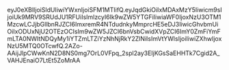 eyJ0eXBlIjoiSldUIiwiYWxnIjoiSFM1MTIifQ.eyJqdGkiOiIxMDAxMzY5Iiwicm9sIjoiUk9MRV9SRUdJU1RFUiIsImlzcyI6Ik9wZW5YTGFiIiwiaWF0IjoxNzU3OTM1MzcwLCJjbGllbnRJZCI6ImxremR4NTdudnkyMmprcHE5eDJ3IiwicGhvbmUiOiIxODUxNjU2OTEzOCIsIm9wZW5JZCI6bnVsbCwidXVpZCI6ImY0ZmFiYmFmLTA0NWItNDQyMy1iYTZmLTZiYzNhNjRkY2ZlNiIsImVtYWlsIjoiIiwiZXhwIjoxNzU5MTQ0OTcwfQ.2AZo-AAijJlpCWwKnN2D8NS0mg7OrL0VFpq_2spl2ay3EIjKGsSaEHHTk7Cgid2A_VAHJEnaiO7LtEt5ZoMrAA